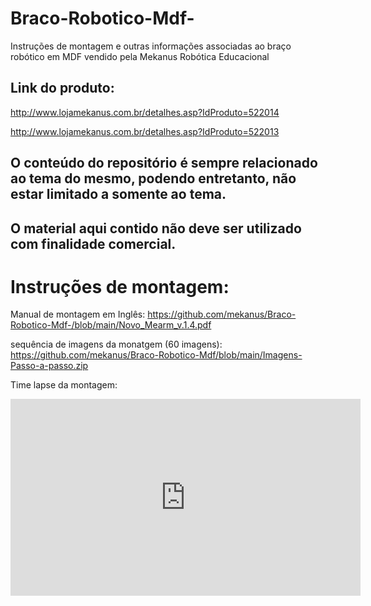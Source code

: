 # Braco-Robotico-Mdf-
Instruções de montagem e outras informações associadas ao braço robótico em MDF vendido pela Mekanus Robótica Educacional



## Link do produto: 
http://www.lojamekanus.com.br/detalhes.asp?IdProduto=522014

http://www.lojamekanus.com.br/detalhes.asp?IdProduto=522013


## O conteúdo do repositório é sempre relacionado ao tema do mesmo, podendo entretanto, não estar limitado a somente ao tema. 

## O material aqui contido não deve ser utilizado com finalidade comercial.


# Instruções de montagem:

Manual de montagem em Inglês: https://github.com/mekanus/Braco-Robotico-Mdf-/blob/main/Novo_Mearm_v.1.4.pdf

sequência de imagens da monatgem (60 imagens): https://github.com/mekanus/Braco-Robotico-Mdf/blob/main/Imagens-Passo-a-passo.zip


Time lapse da montagem:

<iframe width="560" height="315" src="https://www.youtube.com/embed/PEsKBo4cFpc" frameborder="0" allow="accelerometer; autoplay; clipboard-write; encrypted-media; gyroscope; picture-in-picture" allowfullscreen></iframe>

